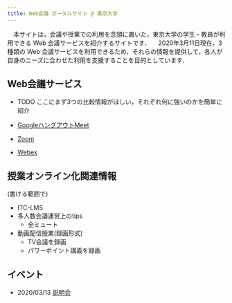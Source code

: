 ```yaml
---
title: Web会議 ポータルサイト @ 東京大学
---
```

　本サイトは，会議や授業での利用を念頭に置いた，東京大学の学生・教員が利用できる Web 会議サービスを紹介するサイトです．
　2020年3月11日現在，3種類の Web 会議サービスを利用できるため，それらの情報を提供して，各人が自身のニーズに合わせた利用を支援することを目的としています．


Web会議サービス
---------------------------

* TODO ここにまず3つの比較情報がほしい，それぞれ何に強いのかを簡単に紹介

* <a href="google_hangouts_meet/">GoogleハングアウトMeet</a>
* <a href="zoom/">Zoom</a>
* <a href="webex/">Webex</a>

授業オンライン化関連情報
---------------------------

(書ける範囲で)

* ITC-LMS
* 多人数会議運営上のtips
  * 全ミュート
* 動画配信授業(録画形式)
  * TV会議を録画
  * パワーポイント講義を録画

イベント
---------------------------

* 2020/03/13 [説明会](events/2020-03-13/)
